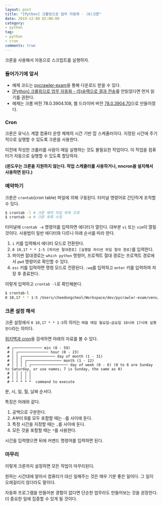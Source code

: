 ```yaml
---
layout: post
title: "[Python] 크롤링으로 업무 자동화 - (6)크론"
date: 2019-12-08 02:00:00
category: 
- python
tag: 
- python
- cron
comments: true
---
```


크론을 사용해서 자동으로 스크립트를 실행하자.

### 들어가기에 앞서
- 예제 코드는 [pycrawler-exam](https://github.com/dc7303/pycrawler-exam)을 통해 다운로드 받을 수 있다.
- [[Python] 크롤링으로 업무 자동화 - (5)슬랙으로 결과 전송](https://dc7303.github.io/python/2019/12/08/pythonMakedCrawler5/)를 안읽었다면 먼저 읽기를 권한다.
- 예제는 크롬 버전 78.0.3904.108, 웹 드라이버 버전 [78.0.3904.70](https://chromedriver.storage.googleapis.com/index.html?path=78.0.3904.70/)으로 만들어졌다.


### Cron
크론은 유닉스 계열 컴퓨터 운영 체제의 시간 기반 잡 스케줄러이다. 지정된 시간에 주기적으로 실행할 수 있도록 크론을 사용한다.

이전에 작성한 크롤러를 사람이 매일 실행하는 것도 불필요한 작업이다. 이 작업을 컴퓨터가 자동으로 실행할 수 있도록 할당하자.

**(윈도우는 크론을 지원하지 않는다. 작업 스케줄러를 사용하거나, nncron을 설치해서 사용하면 된다.)**

### 예약하기
크론은 `crontab`(cron table) 파일에 의해 구동된다. 터미널 명령어로 간단하게 조작할 수 있다.

```bash
$ crontab -l # 크론 예약 작업 목록 조회
$ crontab -e # 크론 목록 수정
```

터미널에 `crontab -e` 명령어를 입력하면 에디터가 열린다. 대부분 `vi` 또는 `vim`이 열릴 것이다. 사용법이 일반 에디터와 다르니 아래 순서를 따라 한다.

1. `i` 키를 입력해서 에디터 모드로 전환한다.
2. `0 10,17 * * 1-5 [파이썬 절대경로] [실행할 파이썬 파일 절대 경로]`를 입력한다.
3. 파이썬 절대경로는 `which python` 명령어, 프로젝트 절대 경로는 프로젝트 경로에서 `pwd` 명령어로 확인할 수 있다.
4. `esc` 키를 입력하면 명령 모드로 전환된다. `:wq`를 입력하고 `enter` 키를 입력하여 저장 후 종료한다.

이렇게 입력하고 `crontab -l`로 확인해본다.

```bash
$ crontab-l
0 10,17 * * 1-5 /Users/choedongcheol/Workspace/dev/pycrawler-exam/venv/bin/python /Users/choedongcheol/Workspace/dev/pycrawler-exam/main.py
```

### 크론 설정 해석
크론 설정에서  `0 10,17 * * 1-5`의 의미는 `매월 매일 월요일~금요일 10시와 17시에 실행한다`라는 의미다.

[위키백과 cron](https://ko.wikipedia.org/wiki/Cron)을 검색하면 아래의 자료를 볼 수 있다.

```vim
 # ┌───────────── min (0 - 59)
 # │ ┌────────────── hour (0 - 23)
 # │ │ ┌─────────────── day of month (1 - 31)
 # │ │ │ ┌──────────────── month (1 - 12)
 # │ │ │ │ ┌───────────────── day of week (0 - 6) (0 to 6 are Sunday to Saturday, or use names; 7 is Sunday, the same as 0)
 # │ │ │ │ │
 # │ │ │ │ │
 # * * * * *  command to execute
 ```

분, 시, 일, 월, 날짜 순서다.

특징은 아래와 같다.

1. 공백으로 구분한다.
2. A부터 B를 모두 포함할 때는 `-`를 사이에 둔다.
3. 특정 시간을 지정할 때는 `,`를 사이에 둔다.
4. 모든 것을 포함할 때는 `*`를 사용한다.

시간을 입력했으면 뒤에 커맨드 명령어를 입력하면 된다.


### 마무리
이렇게 크론까지 설정하면 모든 작업이 마무리된다.

원하는 시간대에 알아서 컴퓨터가 대신 일해주는 것은 매우 기분 좋은 일이다. 그 일이 오래걸리지 않더라도 말이다.

자동화 프로그램을 만들어본 경험이 없다면 단순한 업무라도 만들어보는 것을 권장한다. 더 중요한 일에 집중할 수 있게 될 것이다.